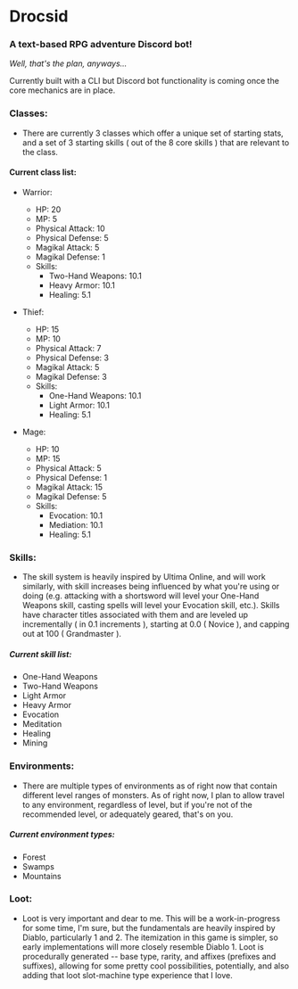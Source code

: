 # Drocsid

### A text-based RPG adventure Discord bot!
*Well, that's the plan, anyways...*

Currently built with a CLI but Discord bot functionality is coming once the core mechanics are in place.

### Classes:
- There are currently 3 classes which offer a unique set of starting stats, and a set of 3 starting skills ( out of the 8 core skills ) that are relevant to the class. 

#### Current class list:
- Warrior:
  - HP: 20
  - MP: 5
  - Physical Attack: 10
  - Physical Defense: 5
  - Magikal Attack: 5
  - Magikal Defense: 1
  - Skills:
    - Two-Hand Weapons: 10.1
    - Heavy Armor: 10.1
    - Healing: 5.1
    
- Thief:
  - HP: 15
  - MP: 10
  - Physical Attack: 7
  - Physical Defense: 3
  - Magikal Attack: 5
  - Magikal Defense: 3
  - Skills:
    - One-Hand Weapons: 10.1
    - Light Armor: 10.1
    - Healing: 5.1
    
- Mage:
  - HP: 10
  - MP: 15
  - Physical Attack: 5
  - Physical Defense: 1
  - Magikal Attack: 15
  - Magikal Defense: 5
  - Skills:
    - Evocation: 10.1
    - Mediation: 10.1
    - Healing: 5.1

### Skills:
- The skill system is heavily inspired by Ultima Online, and will work similarly, with skill increases being influenced by what you're using or doing (e.g. attacking with a shortsword will level your One-Hand Weapons skill, casting spells will level your Evocation skill, etc.). Skills have character titles associated with them and are leveled up incrementally ( in 0.1 increments ), starting at 0.0 ( Novice ), and capping out at 100 ( Grandmaster ).

##### Current skill list:
- One-Hand Weapons
- Two-Hand Weapons
- Light Armor
- Heavy Armor
- Evocation
- Meditation
- Healing
- Mining

### Environments:
- There are multiple types of environments as of right now that contain different level ranges of monsters. As of right now, I plan to allow travel to any environment, regardless of level, but if you're not of the recommended level, or adequately geared, that's on you.

##### Current environment types:
- Forest
- Swamps
- Mountains

### Loot:
- Loot is very important and dear to me. This will be a work-in-progress for some time, I'm sure, but the fundamentals are heavily inspired by Diablo, particularly 1 and 2. The itemization in this game is simpler, so early implementations will more closely resemble Diablo 1. Loot is procedurally generated -- base type, rarity, and affixes (prefixes and suffixes), allowing for some pretty cool possibilities, potentially, and also adding that loot slot-machine type experience that I love.